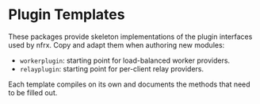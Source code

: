 # Plugin Templates

These packages provide skeleton implementations of the plugin interfaces used
by nfrx.  Copy and adapt them when authoring new modules:

- `workerplugin`: starting point for load-balanced worker providers.
- `relayplugin`: starting point for per-client relay providers.

Each template compiles on its own and documents the methods that need to be
filled out.
